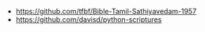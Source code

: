 - https://github.com/tfbf/Bible-Tamil-Sathiyavedam-1957
- https://github.com/davisd/python-scriptures